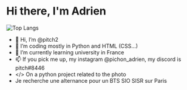 # Hi there, I'm Adrien 
![Top Langs](https://github-readme-stats.vercel.app/api/top-langs/?username=pitch2&langs_count=8&theme=github_dark&show_icons=true)

- 👋 Hi, I’m @pitch2
- 👀 I’m coding mostly in Python and HTML (CSS...)
- 🌱 I’m currently learning university in France
- 📫 If you pick me up, my instagram @pichon_adrien, my discord is pitch#8446
- </> On a python project related to the photo
- Je recherche une alternance pour un BTS SIO SISR sur Paris 

